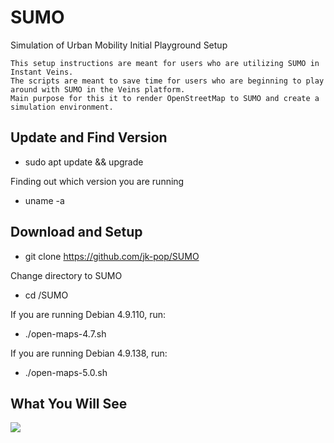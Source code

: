 # SUMO
Simulation of Urban Mobility Initial Playground Setup

```
This setup instructions are meant for users who are utilizing SUMO in Instant Veins.
The scripts are meant to save time for users who are beginning to play around with SUMO in the Veins platform.
Main purpose for this it to render OpenStreetMap to SUMO and create a simulation environment.
```
## Update and Find Version

* sudo apt update && upgrade

Finding out which version you are running

* uname -a

## Download and Setup

* git clone https://github.com/jk-pop/SUMO

Change directory to SUMO
* cd /SUMO

If you are running Debian 4.9.110, run:
* ./open-maps-4.7.sh

If you are running Debian 4.9.138, run:
* ./open-maps-5.0.sh

## What You Will See
![](https://github.com/jk-pop/SUMO/blob/master/SUMO_Before_Sim.PNG)
